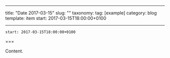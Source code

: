 
---
title: "Date 2017-03-15"
slug: ""
taxonomy:
tag: [example]
category: blog
template: item
start: 2017-03-15T18:00:00+0100

---

``start: 2017-03-15T18:00:00+0100``

===

Content.
